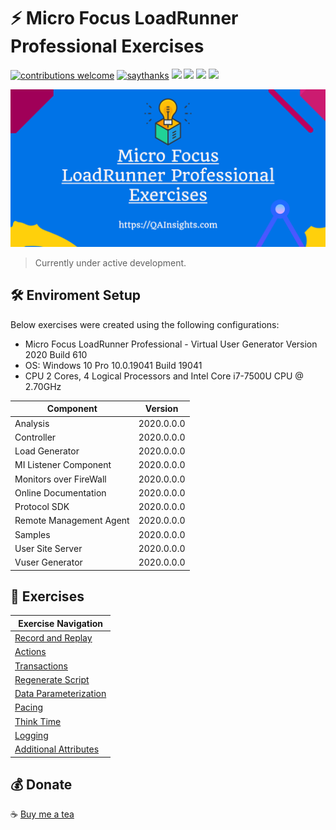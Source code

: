 # ⚡ Micro Focus LoadRunner Professional Exercises

[![contributions welcome](https://img.shields.io/badge/contributions-welcome-1EAEDB)]()
[![saythanks](https://img.shields.io/badge/say-thanks-1EAEDB.svg)](https://saythanks.io/to/catch.nkn%40gmail.com)
[![](https://img.shields.io/badge/license-MIT-0a0a0a.svg?style=flat&colorA=1EAEDB)](https://qainsights.com)
[![](https://img.shields.io/badge/%E2%9D%A4-QAInsights-0a0a0a.svg?style=flat&colorA=1EAEDB)](https://qainsights.com)
[![](https://img.shields.io/badge/%E2%9D%A4-YouTube%20Channel-0a0a0a.svg?style=flat&colorA=1EAEDB)](https://www.youtube.com/user/QAInsights?sub_confirmation=1)
[![](https://img.shields.io/badge/donate-paypal-1EAEDB)](https://www.paypal.com/paypalme/NAVEENKUMARN)

![LoadRunner Exercises](./assets/Banner.png)

> Currently under active development.

## 🛠 Enviroment Setup

Below exercises were created using the following configurations:

- Micro Focus LoadRunner Professional - Virtual User Generator Version 2020 Build 610
- OS: Windows 10 Pro 10.0.19041 Build 19041
- CPU 2 Cores, 4 Logical Processors and Intel Core i7-7500U CPU @ 2.70GHz

|   Component   |   Version |
|   ---------   |   ------- |
|   Analysis    |   2020.0.0.0  |
|   Controller  |   2020.0.0.0  |
|   Load Generator  |   2020.0.0.0  |
|   MI Listener Component   |   2020.0.0.0  |
|   Monitors over FireWall  |   2020.0.0.0  |
|   Online Documentation    |   2020.0.0.0  |
|   Protocol SDK    |   2020.0.0.0  |
|   Remote Management Agent |   2020.0.0.0  |
|   Samples |   2020.0.0.0  |
|   User Site Server    |   2020.0.0.0  |
|   Vuser Generator |   2020.0.0.0  |

## 🏑 Exercises

|   **Exercise Navigation**    |
|   -----------------------    |
|   [Record and Replay](https://github.com/QAInsights/LoadRunner-Exercises/blob/master/00-Recording-Replay/00-Recording-Replay.md)   |
|   [Actions](https://github.com/QAInsights/LoadRunner-Exercises/blob/master/10-Actions/10-Actions.md)                               |
|   [Transactions](https://github.com/QAInsights/LoadRunner-Exercises/blob/master/20-Transactions/20-Transactions.md)                |   
|   [Regenerate Script](https://github.com/QAInsights/LoadRunner-Exercises/blob/master/30-Regenerate-Script/30-Regenerate.md)        |   
|   [Data Parameterization](https://github.com/QAInsights/LoadRunner-Exercises/blob/master/40-Data-Parameterization/40-Data-Parameterization.md)        |
|   [Pacing](https://github.com/QAInsights/LoadRunner-Exercises/blob/master/50-Pacing/50-Pacing.md)        |   
|   [Think Time](https://github.com/QAInsights/LoadRunner-Exercises/blob/master/60-ThinkTime/60-ThinkTime.md)        |
|   [Logging](https://github.com/QAInsights/LoadRunner-Exercises/blob/master/70-Logging/70-Logging.md)        |
|   [Additional Attributes](https://github.com/QAInsights/LoadRunner-Exercises/blob/master/80-AdditionalAttributes/80-AdditionalAttributes.md)        |

## 💰 Donate
☕ <a target="_blank" href="https://www.buymeacoffee.com/qainsights">Buy me a tea</a>